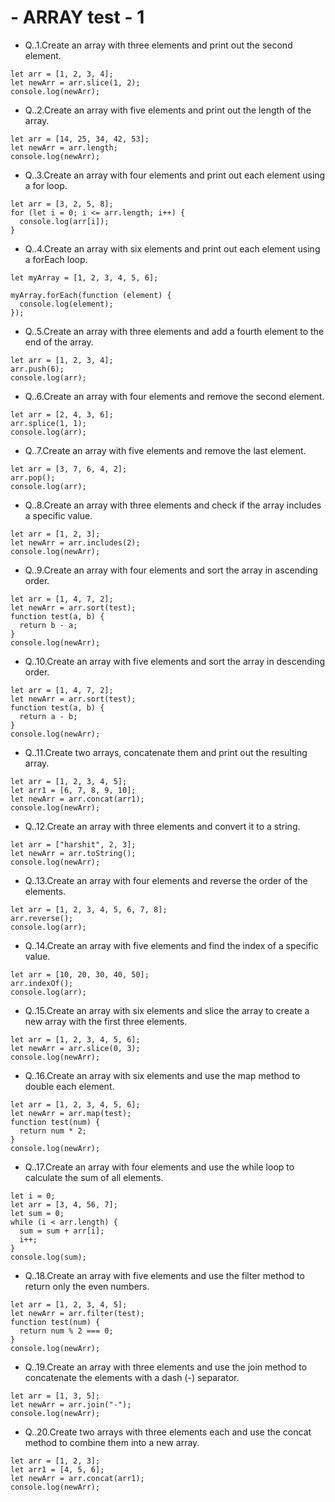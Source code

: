 # - ARRAY test - 1

- Q..1.Create an array with three elements and print out the second element.

```
let arr = [1, 2, 3, 4];
let newArr = arr.slice(1, 2);
console.log(newArr);
```

- Q..2.Create an array with five elements and print out the length of the array.

```
let arr = [14, 25, 34, 42, 53];
let newArr = arr.length;
console.log(newArr);
```

- Q..3.Create an array with four elements and print out each element using a for loop.

```
let arr = [3, 2, 5, 8];
for (let i = 0; i <= arr.length; i++) {
  console.log(arr[i]);
}
```

- Q..4.Create an array with six elements and print out each element using a forEach loop.

```
let myArray = [1, 2, 3, 4, 5, 6];

myArray.forEach(function (element) {
  console.log(element);
});
```

- Q..5.Create an array with three elements and add a fourth element to the end of the array.

```
let arr = [1, 2, 3, 4];
arr.push(6);
console.log(arr);
```

- Q..6.Create an array with four elements and remove the second element.

```
let arr = [2, 4, 3, 6];
arr.splice(1, 1);
console.log(arr);
```

- Q..7.Create an array with five elements and remove the last element.

```
let arr = [3, 7, 6, 4, 2];
arr.pop();
console.log(arr);
```

- Q..8.Create an array with three elements and check if the array includes a specific value.

```
let arr = [1, 2, 3];
let newArr = arr.includes(2);
console.log(newArr);
```

- Q..9.Create an array with four elements and sort the array in ascending order.

```
let arr = [1, 4, 7, 2];
let newArr = arr.sort(test);
function test(a, b) {
  return b - a;
}
console.log(newArr);
```

- Q..10.Create an array with five elements and sort the array in descending order.

```
let arr = [1, 4, 7, 2];
let newArr = arr.sort(test);
function test(a, b) {
  return a - b;
}
console.log(newArr);
```

- Q..11.Create two arrays, concatenate them and print out the resulting array.

```
let arr = [1, 2, 3, 4, 5];
let arr1 = [6, 7, 8, 9, 10];
let newArr = arr.concat(arr1);
console.log(newArr);
```

- Q..12.Create an array with three elements and convert it to a string.

```
let arr = ["harshit", 2, 3];
let newArr = arr.toString();
console.log(newArr);
```

- Q..13.Create an array with four elements and reverse the order of the elements.

```
let arr = [1, 2, 3, 4, 5, 6, 7, 8];
arr.reverse();
console.log(arr);
```

- Q..14.Create an array with five elements and find the index of a specific value.

```
let arr = [10, 20, 30, 40, 50];
arr.indexOf();
console.log(arr);
```

- Q..15.Create an array with six elements and slice the array to create a new array with the first three elements.

```
let arr = [1, 2, 3, 4, 5, 6];
let newArr = arr.slice(0, 3);
console.log(newArr);
```

- Q..16.Create an array with six elements and use the map method to double each element.

```
let arr = [1, 2, 3, 4, 5, 6];
let newArr = arr.map(test);
function test(num) {
  return num * 2;
}
console.log(newArr);
```

- Q..17.Create an array with four elements and use the while loop to calculate the sum of all elements.

```
let i = 0;
let arr = [3, 4, 56, 7];
let sum = 0;
while (i < arr.length) {
  sum = sum + arr[i];
  i++;
}
console.log(sum);
```

- Q..18.Create an array with five elements and use the filter method to return only the even numbers.

```
let arr = [1, 2, 3, 4, 5];
let newArr = arr.filter(test);
function test(num) {
  return num % 2 === 0;
}
console.log(newArr);
```

- Q..19.Create an array with three elements and use the join method to concatenate the elements with a dash (-) separator.

```
let arr = [1, 3, 5];
let newArr = arr.join("-");
console.log(newArr);
```

- Q..20.Create two arrays with three elements each and use the concat method to combine them into a new array.

```
let arr = [1, 2, 3];
let arr1 = [4, 5, 6];
let newArr = arr.concat(arr1);
console.log(newArr);
```
